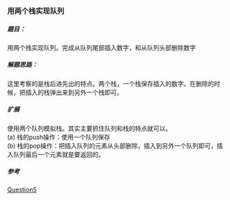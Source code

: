 ### 用两个栈实现队列

##### 题目：
<p>用两个栈实现队列。完成从队列尾部插入数字，和从队列头部删除数字</p>

##### 解题思路：
这里考察的是栈后进先出的特点。两个栈，一个栈保存插入的数字。在删除的时候，把插入的栈弹出来到另外一个栈即可。

##### 扩展
使用两个队列模拟栈。其实主要抓住队列和栈的特点就可以。
<br/>(a) 栈的push操作：使用一个队列保存
<br/>(b) 栈的pop操作：把插入队列的元素从头部删除，插入到另外一个队列即可，插入队列最后一个元素就是要返回的。

##### 参考
[Question5](https://github.com/BillKalin/SwordOffer/blob/master/sourcecode/src/main/java/com/billkalin/sourcecode/question5/Question5.java)